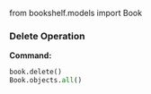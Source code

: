 from bookshelf.models import Book

### Delete Operation
**Command:**
```python
book.delete()
Book.objects.all()

